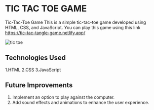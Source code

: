 # TIC TAC TOE GAME

Tic-Tac-Toe Game
This is a simple tic-tac-toe game developed using HTML, CSS, and JavaScript.  You can play this game using this link https://tic-tac-tangle-game.netlify.app/

![tic toe](https://user-images.githubusercontent.com/90920262/226382225-55e07608-ead3-4b5f-bdfd-1af3b9e0460e.png)

## Technologies Used
1.HTML
2.CSS
3.JavaScript

## Future Improvements
1. Implement an option to play against the computer.
2. Add sound effects and animations to enhance the user experience.